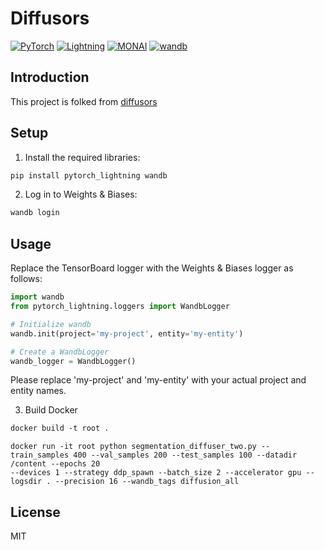 # Diffusors

<a href="https://pytorch.org/get-started/locally/"><img alt="PyTorch" src="https://img.shields.io/badge/PyTorch-ee4c2c?logo=pytorch&logoColor=white"></a>
<a href="https://pytorchlightning.ai/"><img alt="Lightning" src="https://img.shields.io/badge/-Lightning-792ee5?logo=pytorchlightning&logoColor=white"></a>
<a href="https://monai.io/"><img alt="MONAI" src="https://img.shields.io/badge/Project-MONAI-blue"></a>
<a href="https://github.com/wandb/wandb"><img alt="wandb" src="https://raw.githubusercontent.com/wandb/assets/main/wandb-github-badge.svg"></a>


## Introduction

This project is folked from [diffusors](https://github.com/tmquan/diffusors)

## Setup

1. Install the required libraries:

```bash
pip install pytorch_lightning wandb
```

2. Log in to Weights & Biases:

```bash
wandb login
```

## Usage

Replace the TensorBoard logger with the Weights & Biases logger as follows:

```python
import wandb
from pytorch_lightning.loggers import WandbLogger

# Initialize wandb
wandb.init(project='my-project', entity='my-entity')

# Create a WandbLogger
wandb_logger = WandbLogger()
```
Please replace 'my-project' and 'my-entity' with your actual project and entity names.

3. Build Docker

```dockerfile
docker build -t root .
```

```docker
docker run -it root python segmentation_diffuser_two.py --train_samples 400 --val_samples 200 --test_samples 100 --datadir /content --epochs 20 
--devices 1 --strategy ddp_spawn --batch_size 2 --accelerator gpu --logsdir . --precision 16 --wandb_tags diffusion_all
```

## License
MIT
